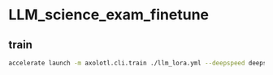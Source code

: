 # LLM_science_exam_finetune


## train
```bash
accelerate launch -m axolotl.cli.train ./llm_lora.yml --deepspeed deepspeed/zero1.json
```
